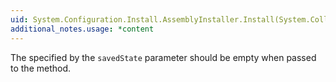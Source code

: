 ```yaml
---
uid: System.Configuration.Install.AssemblyInstaller.Install(System.Collections.IDictionary)
additional_notes.usage: *content
---
```


<p>The <xref href="System.Collections.IDictionary"></xref> specified by the <code>savedState</code> parameter should be empty when passed to the <xref href="System.Configuration.Install.AssemblyInstaller.Install(System.Collections.IDictionary)"></xref> method.</p>


